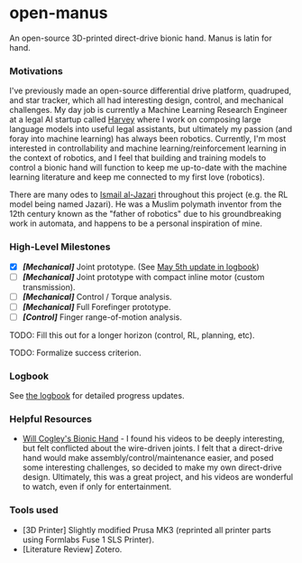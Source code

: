 # open-manus
An open-source 3D-printed direct-drive bionic hand. Manus is latin for hand.
### Motivations
I've previously made an open-source differential drive platform, quadruped, and star tracker, which all had interesting design, control, and mechanical challenges. My day job is currently a Machine Learning Research Engineer at a legal AI startup called [Harvey](https://www.harvey.ai) where I work on composing large language models into useful legal assistants, but ultimately my passion (and foray into machine learning) has always been robotics. Currently, I'm most interested in controllability and machine learning/reinforcement learning in the context of robotics, and I feel that building and training models to control a bionic hand will function to keep me up-to-date with the machine learning literature and keep me connected to my first love (robotics).

There are many odes to [Ismail al-Jazari](https://en.wikipedia.org/wiki/Ismail_al-Jazari) throughout this project (e.g. the RL model being named Jazari). He was a Muslim polymath inventor from the 12th century known as the "father of robotics" due to his groundbreaking work in automata, and happens to be a personal inspiration of mine.
### High-Level Milestones
 - [x] _**[Mechanical]**_ Joint prototype. (See [May 5th update in logbook](logbook.md#older-than-may-5-2024))
 - [ ] _**[Mechanical]**_ Joint prototype with compact inline motor (custom transmission).
 - [ ] _**[Mechanical]**_ Control / Torque analysis.
 - [ ] _**[Mechanical]**_ Full Forefinger prototype.
 - [ ] _**[Control]**_ Finger range-of-motion analysis.

TODO: Fill this out for a longer horizon (control, RL, planning, etc).

TODO: Formalize success criterion.

### Logbook
See [the logbook](logbook.md) for detailed progress updates.

### Helpful Resources
 - [Will Cogley's Bionic Hand](https://www.youtube.com/watch?v=Iej2jkwU-ts) - I found his videos to be deeply interesting, but felt conflicted about the wire-driven joints. I felt that a direct-drive hand would make assembly/control/maintenance easier, and posed some interesting challenges, so decided to make my own direct-drive design. Ultimately, this was a great project, and his videos are wonderful to watch, even if only for entertainment.

### Tools used
 - [3D Printer] Slightly modified Prusa MK3 (reprinted all printer parts using Formlabs Fuse 1 SLS Printer).
 - [Literature Review] Zotero.

